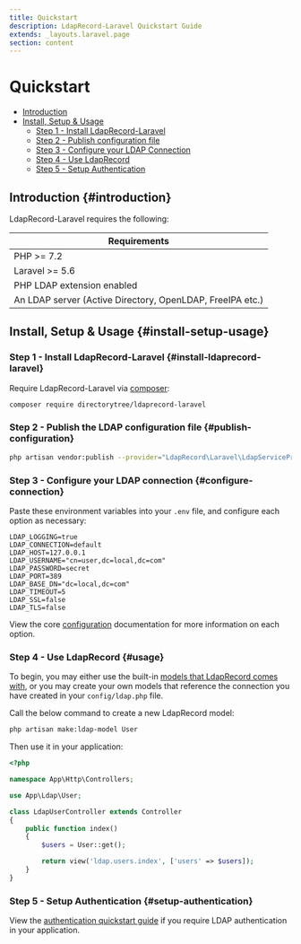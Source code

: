 ```yaml
---
title: Quickstart
description: LdapRecord-Laravel Quickstart Guide
extends: _layouts.laravel.page
section: content
---
```


# Quickstart

- [Introduction](#introduction)
- [Install, Setup & Usage](#install-setup-usage)
  - [Step 1 - Install LdapRecord-Laravel](#install-ldaprecord-laravel)
  - [Step 2 - Publish configuration file](#publish-configuration)
  - [Step 3 - Configure your LDAP Connection](#configure-connection)
  - [Step 4 - Use LdapRecord](#usage)
  - [Step 5 - Setup Authentication](#setup-authentication)

## Introduction {#introduction}

LdapRecord-Laravel requires the following:

Requirements |
--- |
PHP >= 7.2 |
Laravel >= 5.6 |
PHP LDAP extension enabled |
An LDAP server (Active Directory, OpenLDAP, FreeIPA etc.) |

## Install, Setup & Usage {#install-setup-usage}

### Step 1 - Install LdapRecord-Laravel {#install-ldaprecord-laravel}

Require LdapRecord-Laravel via [composer](https://getcomposer.org/):

```bash
composer require directorytree/ldaprecord-laravel
```

### Step 2 - Publish the LDAP configuration file {#publish-configuration}

```bash
php artisan vendor:publish --provider="LdapRecord\Laravel\LdapServiceProvider"
```

### Step 3 - Configure your LDAP connection {#configure-connection}

Paste these environment variables into your `.env` file, and configure each option as necessary:

```dotenv
LDAP_LOGGING=true
LDAP_CONNECTION=default
LDAP_HOST=127.0.0.1
LDAP_USERNAME="cn=user,dc=local,dc=com"
LDAP_PASSWORD=secret
LDAP_PORT=389
LDAP_BASE_DN="dc=local,dc=com"
LDAP_TIMEOUT=5
LDAP_SSL=false
LDAP_TLS=false
```

View the core [configuration](/docs/laravel/v2/configuration) documentation for more information on each option.

### Step 4 - Use LdapRecord {#usage}

To begin, you may either use the built-in [models that LdapRecord comes with](/docs/laravel/v2/models#predefined-models),
or you may create your own models that reference the connection you have created in your `config/ldap.php` file.

Call the below command to create a new LdapRecord model:

```bash
php artisan make:ldap-model User
```

Then use it in your application:

```php
<?php

namespace App\Http\Controllers;

use App\Ldap\User;

class LdapUserController extends Controller
{
    public function index()
    {
        $users = User::get();

        return view('ldap.users.index', ['users' => $users]);
    }
}
```

### Step 5 - Setup Authentication {#setup-authentication}

View the [authentication quickstart guide](/docs/laravel/v2/laravel/auth/quickstart) if you require LDAP authentication in your application.